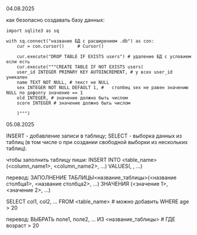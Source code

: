 
04.08.2025

как безопасно создавать базу данных:

	import sqlite3 as sq

	with sq.connect("название БД с расширением .db") as con:
		cur = con.cursor()     # Cursor()

		cur.execute("DROP TABLE IF EXISTS users") # удаление БД с условием если есть
		cur.execute("""CREATE TABLE IF NOT EXISTS users(
		user_id INTEGER PRIMARY KEY AUTOINCREMENT, # у всех user_id уникален
		name TEXT NOT NULL, # текст не NULL
		sex INTEGER NOT NULL DEFAULT 1, # 	столбец sex не равен значению NULL по дефолту значение == 1
		old INTEGER, # значение должно быть числом
		score INTEGER # значение должно быть числом
		
		)""")

05.08.2025

INSERT - добавление записи в таблицу;
SELECT - выборка данных из таблиц (в том числе о при создании свободной выборки из нескольких таблиц).


чтобы заполнить таблицу пиши:
INSERT INTO <table_name>(<column_name1>, <column_name2>, ...) VALUES(<value1>, <value1>, ...)

перевод:
	ЗАПОЛНЕНИЕ ТАБЛИЦЫ<название_таблицы>(<название столбца1>, <название столбца2>, ...) ЗНАЧЕНИЯ (<значение 1>, <значение 2>, ...)



SELECT col1, col2, ... FROM <table_name>  # можно добавить WHERE age > 20

перевод:
ВЫБРАТЬ поле1, поле2, ... ИЗ <название_таблицы>  # ГДЕ возраст > 20